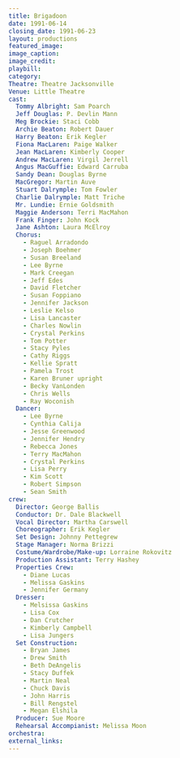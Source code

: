 ```yaml
---
title: Brigadoon
date: 1991-06-14
closing_date: 1991-06-23
layout: productions
featured_image: 
image_caption:
image_credit:
playbill: 
category: 
Theatre: Theatre Jacksonville
Venue: Little Theatre
cast:
  Tommy Albright: Sam Poarch
  Jeff Douglas: P. Devlin Mann
  Meg Brockie: Staci Cobb
  Archie Beaton: Robert Dauer
  Harry Beaton: Erik Kegler
  Fiona MacLaren: Paige Walker
  Jean MacLaren: Kimberly Cooper
  Andrew MacLaren: Virgil Jerrell
  Angus MacGuffie: Edward Carruba
  Sandy Dean: Douglas Byrne
  MacGregor: Martin Auve
  Stuart Dalrymple: Tom Fowler
  Charlie Dalrymple: Matt Triche
  Mr. Lundie: Ernie Goldsmith
  Maggie Anderson: Terri MacMahon
  Frank Finger: John Kock
  Jane Ashton: Laura McElroy
  Chorus:
    - Raguel Arradondo
    - Joseph Boehmer
    - Susan Breeland
    - Lee Byrne
    - Mark Creegan
    - Jeff Edes
    - David Fletcher
    - Susan Foppiano
    - Jennifer Jackson
    - Leslie Kelso
    - Lisa Lancaster
    - Charles Nowlin
    - Crystal Perkins
    - Tom Potter
    - Stacy Pyles
    - Cathy Riggs
    - Kellie Spratt
    - Pamela Trost
    - Karen Bruner upright
    - Becky VanLonden
    - Chris Wells
    - Ray Woconish
  Dancer:
    - Lee Byrne
    - Cynthia Calija
    - Jesse Greenwood
    - Jennifer Hendry
    - Rebecca Jones
    - Terry MacMahon
    - Crystal Perkins
    - Lisa Perry
    - Kim Scott
    - Robert Simpson
    - Sean Smith
crew:
  Director: George Ballis
  Conductor: Dr. Dale Blackwell
  Vocal Director: Martha Carswell
  Choreographer: Erik Kegler
  Set Design: Johnny Pettegrew
  Stage Manager: Norma Brizzi
  Costume/Wardrobe/Make-up: Lorraine Rokovitz
  Production Assistant: Terry Hashey
  Properties Crew:
    - Diane Lucas
    - Melissa Gaskins
    - Jennifer Germany
  Dresser:
    - Melsissa Gaskins
    - Lisa Cox
    - Dan Crutcher
    - Kimberly Campbell
    - Lisa Jungers
  Set Construction:
    - Bryan James
    - Drew Smith
    - Beth DeAngelis
    - Stacy Duffek
    - Martin Neal
    - Chuck Davis
    - John Harris
    - Bill Rengstel
    - Megan Elshila
  Producer: Sue Moore
  Rehearsal Accompianist: Melissa Moon
orchestra:
external_links:
---
```

